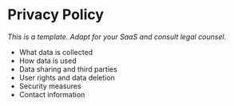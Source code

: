 # Privacy Policy

_This is a template. Adapt for your SaaS and consult legal counsel._

- What data is collected
- How data is used
- Data sharing and third parties
- User rights and data deletion
- Security measures
- Contact information
